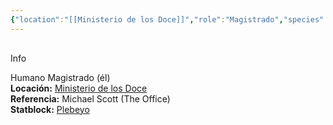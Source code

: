 ```yaml
---
{"location":"[[Ministerio de los Doce]]","role":"Magistrado","species":"Humano","pronouns":"él","reference":"Michael Scott (The Office)","description":"Humano Magistrado (él)","statblock":"[[Plebeyo]]","patron":"","type":"Personas","dg-publish":false,"dg-publish-dm":true,"permalink":"/personas/kleon/","dgPassFrontmatter":true}
---
```


<p><span><div data-callout-metadata="" data-callout-fold="" data-callout="info" class="callout node-insert-event"><div class="callout-title" dir="auto"><div class="callout-icon"><svg width="16" height="16"></svg></div><div class="callout-title-inner">Info</div></div><div class="callout-content">
<p dir="auto">Humano Magistrado (él)<br>
<strong>Locación:</strong> <a data-tooltip-position="top" aria-label="Lugares/Ministerio de los Doce.md" data-href="Lugares/Ministerio de los Doce.md" href="Lugares/Ministerio de los Doce.md" class="internal-link" target="_blank" rel="noopener nofollow">Ministerio de los Doce</a><br>
<strong>Referencia:</strong> Michael Scott (The Office)<br>
<strong>Statblock:</strong> <a data-tooltip-position="top" aria-label="Statblocks/Plebeyo.md" data-href="Statblocks/Plebeyo.md" href="Statblocks/Plebeyo.md" class="internal-link" target="_blank" rel="noopener nofollow">Plebeyo</a></p>
</div></div></span></p>